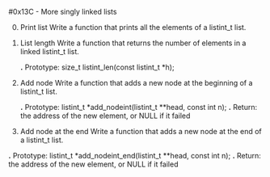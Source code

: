#0x13C - More singly linked lists


0. Print list
Write a function that prints all the elements of a listint_t list.


1. List length
Write a function that returns the number of elements in a linked listint_t list.

   **.**   Prototype: size_t listint_len(const listint_t *h);

2. Add node
Write a function that adds a new node at the beginning of a listint_t list.

    **.** Prototype: listint_t *add_nodeint(listint_t **head, const int n);
  **.** Return: the address of the new element, or NULL if it failed


3. Add node at the end
Write a function that adds a new node at the end of a listint_t list.

  **.** Prototype: listint_t *add_nodeint_end(listint_t **head, const int n);
   **.** Return: the address of the new element, or NULL if it failed

